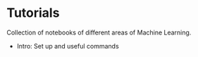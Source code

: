 # Tutorials

Collection of notebooks of different areas of Machine Learning.

* Intro: Set up and useful commands

